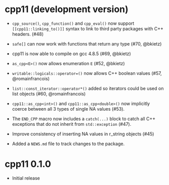 # cpp11 (development version)

* `cpp_source()`, `cpp_function()` and `cpp_eval()` now support `[[cpp11::linking_to()]]` syntax to link to third party packages with C++ headers. (#48)

* `safe[]` can now work with functions that return any type (#70, @bkietz)

* cpp11 is now able to compile on gcc 4.8.5 (#69, @bkietz)

* `as_cpp<E>()` now allows enumeration `E` (#52, @bkietz)

* `writable::logicals::operator=()` now allows C++ boolean values (#57, @romainfrancois)

* `list::const_iterator::operator*()` added so iterators could be used on list objects (#60, @romainfrancois)

* `cpp11::as_cpp<int>()` and `cpp11::as_cpp<double>()` now implicitly coerce between all 3 types of single NA values (#53).

* The `END_CPP` macro now includes a `catch(...)` block to catch all C++ exceptions that do not inherit from `std::exception` (#47).

* Improve consistency of inserting NA values in r_string objects (#45)

* Added a `NEWS.md` file to track changes to the package.

# cpp11 0.1.0

* Initial release

